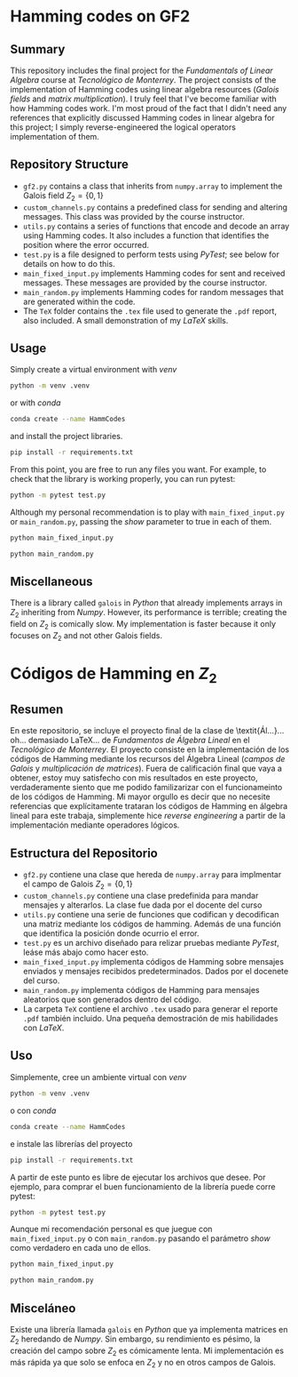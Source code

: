 # Hamming codes on GF2

## Summary

This repository includes the final project for the *Fundamentals of Linear Algebra* course at *Tecnológico de Monterrey*. The project consists of the implementation of Hamming codes using linear algebra resources (*Galois fields* and *matrix multiplication*). I truly feel that I've become familiar with how Hamming codes work. I'm most proud of the fact that I didn't need any references that explicitly discussed Hamming codes in linear algebra for this project; I simply reverse-engineered the logical operators implementation of them.

## Repository Structure

* `gf2.py` contains a class that inherits from `numpy.array` to implement the Galois field $Z_2 = \{0, 1 \}$
* `custom_channels.py` contains a predefined class for sending and altering messages. This class was provided by the course instructor.
* `utils.py` contains a series of functions that encode and decode an array using Hamming codes. It also includes a function that identifies the position where the error occurred.
* `test.py` is a file designed to perform tests using *PyTest*; see below for details on how to do this.
* `main_fixed_input.py` implements Hamming codes for sent and received messages. These messages are provided by the course instructor.
* `main_random.py` implements Hamming codes for random messages that are generated within the code.
* The `TeX` folder contains the `.tex` file used to generate the `.pdf` report, also included. A small demonstration of my *LaTeX* skills.

## Usage

Simply create a virtual environment with *venv*

```sh
python -m venv .venv
```

or with *conda*

```sh
conda create --name HammCodes
```

and install the project libraries.

```sh
pip install -r requirements.txt
```

From this point, you are free to run any files you want. For example, to check that the library is working properly, you can run pytest:

```sh
python -m pytest test.py
```

Although my personal recommendation is to play with `main_fixed_input.py` or `main_random.py`, passing the *show* parameter to true in each of them.

```sh
python main_fixed_input.py
```

```sh
python main_random.py
```

## Miscellaneous

There is a library called `galois` in *Python* that already implements arrays in $Z_2$ inheriting from *Numpy*. However, its performance is terrible; creating the field on $Z_2$ is comically slow. My implementation is faster because it only focuses on $Z_2$ and not other Galois fields.

# Códigos de Hamming en $Z_2$

## Resumen

En este repositorio, se incluye el proyecto final de la clase de \textit{Ál...}... oh... demasiado LaTeX... de *Fundamentos de Álgebra Lineal* en el *Tecnológico de Monterrey*. El proyecto consiste en la implementación de los códigos de Hamming mediante los recursos del Álgebra Lineal (*campos de Galois* y *multiplicación de matrices*). Fuera de calificación final que vaya a obtener, estoy muy satisfecho con mis resultados en este proyecto, verdaderamente siento que me podido familizarizar con el funcionameinto de los códigos de Hamming. Mi mayor orgullo es decir que no necesite referencias que explícitamente trataran los códigos de Hamming en álgebra lineal para este trabaja, simplemente hice *reverse engineering* a partir de la implementación mediante operadores lógicos.

## Estructura del Repositorio

* `gf2.py` contiene una clase que hereda de `numpy.array` para implmentar el campo de Galois $Z_2 = \{0, 1 \}$
* `custom_channels.py` contiene una clase predefinida para mandar mensajes y alterarlos. La clase fue dada por el docente del curso
* `utils.py` contiene una serie de funciones que codifican y decodifican una matriz mediante los códigos de hamming. Además de una función que identifica la posición donde ocurrio el error.
* `test.py` es un archivo diseñado para relizar pruebas mediante *PyTest*, leáse más abajo como hacer esto.
* `main_fixed_input.py` implementa códigos de Hamming sobre mensajes enviados y mensajes recibidos predeterminados. Dados por el docenete del curso.
* `main_random.py` implementa códigos de Hamming para mensajes aleatorios que son generados dentro del código.
* La carpeta `TeX` contiene el archivo `.tex` usado para generar el reporte `.pdf` también incluido. Una pequeña demostración de mis habilidades con *LaTeX*.

## Uso

Simplemente, cree un ambiente virtual con *venv*

```sh
python -m venv .venv
```

o con *conda*

```sh
conda create --name HammCodes
```

e instale las librerías del proyecto

```sh
pip install -r requirements.txt
```

A partir de este punto es libre de ejecutar los archivos que desee. Por ejemplo, para comprar el buen funcionamiento de la librería puede corre pytest:

```sh
python -m pytest test.py
```

Aunque mi recomendación personal es que juegue con `main_fixed_input.py` o con `main_random.py` pasando el parámetro *show* como verdadero en cada uno de ellos.

```sh
python main_fixed_input.py
```

```sh
python main_random.py
```

## Misceláneo

Existe una librería llamada `galois` en *Python* que ya implementa matrices en $Z_2$ heredando de *Numpy*. Sin embargo, su rendimiento es pésimo, la creación del campo sobre $Z_2$ es cómicamente lenta. Mi implementación es más rápida ya que solo se enfoca en $Z_2$ y no en otros campos de Galois.
